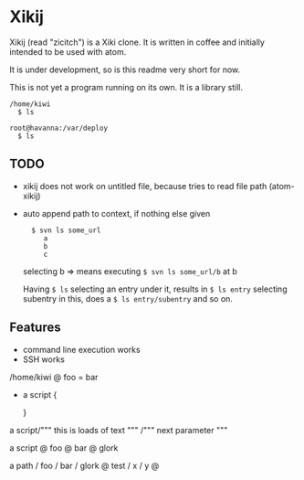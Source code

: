 Xikij
=====

Xikij (read "zicitch") is a Xiki clone.  It is written in coffee and
initially intended to be used with atom.

It is under development, so is this readme very short for now.

This is not yet a program running on its own.  It is a library still.

```
/home/kiwi
  $ ls

root@havanna:/var/deploy
  $ ls
```

TODO
----

- xikij does not work on untitled file, because tries to read file path (atom-xikij)
- auto append path to context, if nothing else given

  ```
    $ svn ls some_url
       a
       b
       c
  ```

  selecting b => means executing ``$ svn ls some_url/b`` at b

  Having ``$ ls`` selecting an entry under it, results in ``$ ls entry``
  selecting subentry in this, does a ``$ ls entry/subentry`` and so on.





Features
--------

- command line execution works
- SSH works


/home/kiwi
  @ foo = bar


+ a script {

  }

a script/"""
    this is
    loads of
    text
    """
    /"""
    next parameter
    """

a script
  @ foo
  @ bar
  @ glork

a path
  / foo
  / bar
  / glork
  @ test
    / x
    / y
  @
